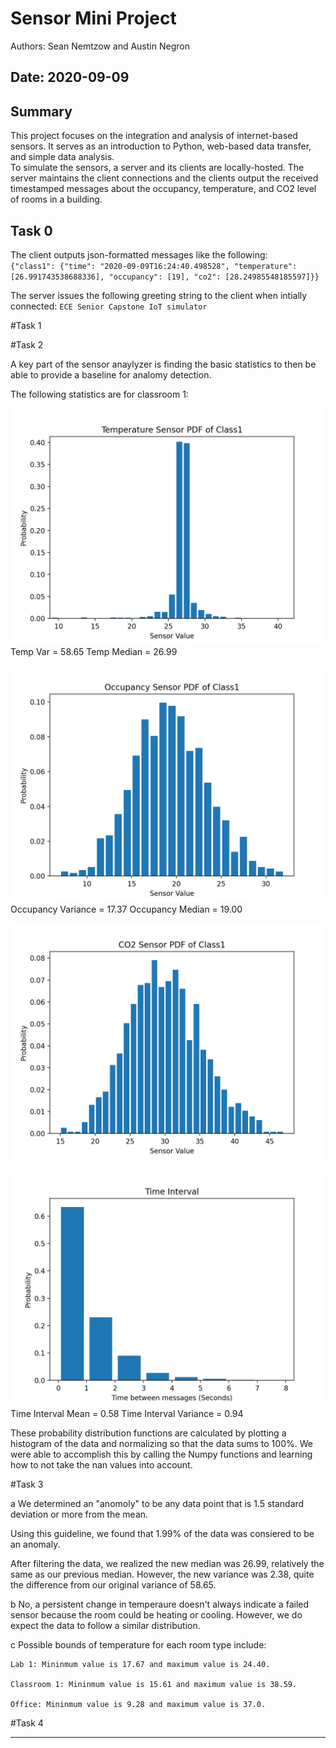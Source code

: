 # Sensor Mini Project

Authors: Sean Nemtzow and Austin Negron

Date: 2020-09-09
-----

## Summary
This project focuses on the integration and analysis of internet-based sensors. It serves as an introduction to Python, web-based data transfer, and simple data analysis.  
To simulate the sensors, a server and its clients are locally-hosted. The server maintains the client connections and the clients output the received timestamped messages about the occupancy, temperature, and CO2 level of rooms in a building.


## Task 0
The client outputs json-formatted messages like the following:  
`{"class1": {"time": "2020-09-09T16:24:40.498528", "temperature": [26.991743538688336], "occupancy": [19], "co2": [28.24985548185597]}}` 

The server issues the following greeting string to the client when intially connected:
`ECE Senior Capstone IoT simulator`

#Task 1

#Task 2

A key part of the sensor anaylyzer is finding the basic statistics to then be able to provide a baseline for analomy detection. 

The following statistics are for classroom 1:


![](temp.png)
Temp Var = 58.65
Temp Median = 26.99

![](occupancy.png)
Occupancy Variance = 17.37
Occupancy Median = 19.00

![](class1.png)

![](time.png)
Time Interval Mean = 0.58
Time Interval Variance = 0.94

These probability distribution functions are calculated by plotting a histogram of the data and normalizing so that the data sums to 100%. We were able to accomplish this by calling the Numpy functions and learning how to not take the nan values into account.




#Task 3

a We determined an "anomoly" to be any data point that is 1.5 standard deviation or more from the mean. 

Using this guideline, we found that 1.99% of the data was consiered to be an anomaly. 


After filtering the data, we realized the new median was 26.99, relatively the same as our previous median. However, the new variance was 2.38, quite the difference from our original variance of 58.65.

b No, a persistent change in temperaure doesn't always indicate a failed sensor because the room could be heating or cooling. However, we do expect the data to follow a similar distribution.

c Possible bounds of temperature for each room type include:

	Lab 1: Mininmum value is 17.67 and maximum value is 24.40.

	Classroom 1: Mininmum value is 15.61 and maximum value is 38.59.

	Office: Mininmum value is 9.28 and maximum value is 37.0.



#Task 4



-----
